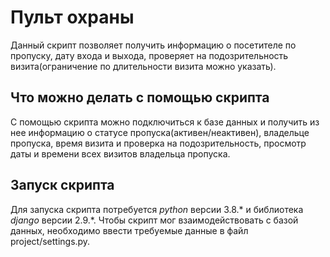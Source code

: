 # Пульт охраны


Данный скрипт позволяет получить информацию о посетителе по пропуску, дату входа и выхода, проверяет на подозрительность визита(ограничение по длительности визита можно указать).


## Что можно делать с помощью скрипта


С помощью скрипта можно подключиться к базе данных и получить из нее информацию о статусе пропуска(активен/неактивен), владельце пропуска, время визита и проверка на подозрительность, просмотр даты и времени всех визитов владельца пропуска.


## Запуск скрипта


Для запуска скрипта потребуется *python* версии 3.8.* и библиотека *django* версии 2.9.*. Чтобы скрипт мог взаимодействовать с базой данных, необходимо ввести требуемые данные в файл project/settings.py.